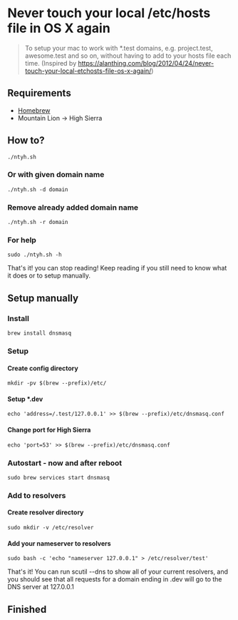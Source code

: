 # Never touch your local /etc/hosts file in OS X again

> To setup your mac to work with *.test domains, e.g. project.test, awesome.test and so on, without having to add to your hosts file each time. (Inspired by https://alanthing.com/blog/2012/04/24/never-touch-your-local-etchosts-file-os-x-again/)

## Requirements

* [Homebrew](https://brew.sh/)
* Mountain Lion -> High Sierra

## How to?
```
./ntyh.sh
```

### Or with given domain name
```
./ntyh.sh -d domain
```

### Remove already added domain name
```
./ntyh.sh -r domain
```

### For help
```
sudo ./ntyh.sh -h
```

That's it! you can stop reading!
Keep reading if you still need to know what it does or to setup manually.

## Setup manually

### Install
```
brew install dnsmasq
```

### Setup

#### Create config directory
```
mkdir -pv $(brew --prefix)/etc/
```

#### Setup *.dev
```
echo 'address=/.test/127.0.0.1' >> $(brew --prefix)/etc/dnsmasq.conf
```
#### Change port for High Sierra
```
echo 'port=53' >> $(brew --prefix)/etc/dnsmasq.conf
```

### Autostart - now and after reboot
```
sudo brew services start dnsmasq
```

### Add to resolvers

#### Create resolver directory
```
sudo mkdir -v /etc/resolver
```

#### Add your nameserver to resolvers
```
sudo bash -c 'echo "nameserver 127.0.0.1" > /etc/resolver/test'
```

That's it! You can run scutil --dns to show all of your current resolvers, and you should see that all requests for a domain ending in .dev will go to the DNS server at 127.0.0.1

## Finished
